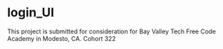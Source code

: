 # login_UI
This project is submitted for consideration for Bay Valley Tech Free Code Academy in Modesto, CA.
Cohort 322
